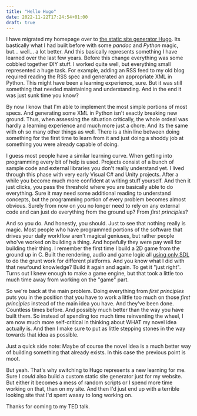 ```yaml
---
title: "Hello Hugo"
date: 2022-11-22T17:24:54+01:00
draft: true
---
```


I have migrated my homepage over to [the static site generator
Hugo](https://gohugo.io). Its bastically what I had built before with some
_pandoc_ and _Python_ magic, but... well... a lot better. And this basically
represents something I have learned over the last few years. Before this change
everything was some cobbled together DIY stuff. I worked quite well, but everything
small represented a huge task. For example, adding an RSS feed to my old blog
required reading the RSS spec and generated an appropriate XML in Python.
This might have been a learning experience, sure. But it was still something that
needed maintaining and understanding. And in the end it was just sunk time you know?

By now I know that I'm able to implement the most simple portions of most specs. And
generating some XML in Python isn't exactly breaking new ground. Thus, when assessing
the situation critically, the whole ordeal was hardly a learning experience and much more
just a chore. And its the same with oh so many other things as well. There is a thin line
between doing something for the first time to learn from it and just doing a shoddy job
at something you were already capable of doing.

I guess most people have a similar learning curve. When getting into programming
every bit of help is used. Projects consist of a bunch of sample code and external
libraries you don't really understand yet. I lived through this phase with very early
Visual C# and Unity projects. After a while you become much more confident at writing
stuff yourself. And then it just clicks, you pass the threshold where you are basically
able to do everything. Sure it may need some additional reading to understand concepts, but the
programming portion of every problem becomes almost obvious. Surely from now on you
no longer need to rely on any external code and can just do everything from the ground up?
From _first principles_?

And so you do. And honestly, you should. Just to see that nothing really is magic.
Most people who have programmed portions of the software that drives your daily workflow
aren't magical geniuses, but rather people who've worked on building a thing. And hopefully
they were pay well for building their thing. I remember the first time I build a 2D game from
the ground up in C. Built the rendering, audio and game logic all
[using only SDL](https://www.libsdl.org/) to do the grunt work for different platforms. And you
know what I did with that newfound knowledge? Build it again and again. To get it "just right".
Turns out I knew enough to make a game engine, but that took a little too much time away from
working on the "game" part.

So we're back at the main problem. Doing everything from _first principles_ puts you in
the position that you have to work a little too much on those _first principles_ instead of
the main idea you have. And they've been done. Countless times before. And possibly much
better than the way you have built them. So instead of spending too much time reinventing
the wheel, I am now much more self-critical in thinking about WHAT my novel idea actually
is. And then I make sure to put as little stepping stones in the way towards that
idea as possible.

Just a quick side note: Maybe of course the novel idea is a much better way of building
something that already exists. In this case the previous point is moot.

But yeah. That's why switching to Hugo represents a new learning for me. Sure I _could_
also build a custom static site generator just for my website. But either it becomes
a mess of random scripts or I spend more time working on that, than on my site. And then
I'd just end up with a terrible looking site that I'd spent waaay to long working on.

Thanks for coming to my TED talk.